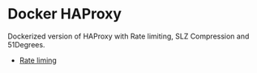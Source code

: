 # Docker HAProxy

Dockerized version of HAProxy with Rate limiting, SLZ Compression and 51Degrees.

- [Rate liming](https://blog.serverfault.com/2010/08/26/1016491873)
